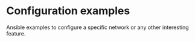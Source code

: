 # Configuration examples

Ansible examples to configure a specific network or any other interesting feature.
